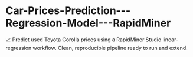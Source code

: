 # Car-Prices-Prediction---Regression-Model---RapidMiner
📈 Predict used Toyota Corolla prices using a RapidMiner Studio linear-regression workflow. Clean, reproducible pipeline ready to run and extend.
